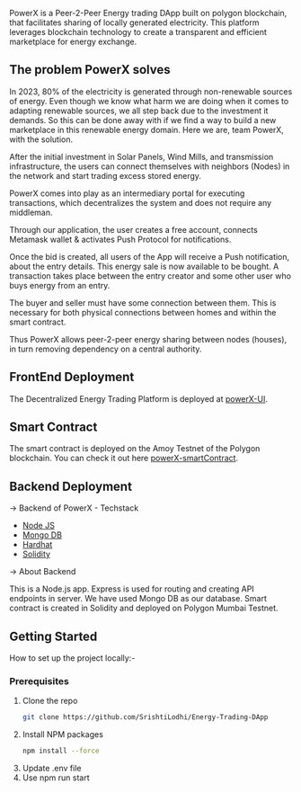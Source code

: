 PowerX is a Peer-2-Peer Energy trading DApp built on polygon blockchain, that facilitates sharing of locally generated electricity. This platform leverages blockchain technology to create a transparent and efficient marketplace for energy exchange.

## The problem PowerX solves
In 2023, 80% of the electricity is generated through non-renewable sources of energy. Even though we know what harm we are doing when it comes to adapting renewable sources, we all step back due to the investment it demands. So this can be done away with if we find a way to build a new marketplace in this renewable energy domain. Here we are, team PowerX, with the solution.

After the initial investment in Solar Panels, Wind Mills, and transmission infrastructure, the users can connect themselves with neighbors (Nodes) in the network and start trading excess stored energy.

PowerX comes into play as an intermediary portal for executing transactions, which decentralizes the system and does not require any middleman.

Through our application, the user creates a free account, connects Metamask wallet & activates Push Protocol for notifications.

Once the bid is created, all users of the App will receive a Push notification, about the entry details. This energy sale is now available to be bought. A transaction takes place between the entry creator and some other user who buys energy from an entry.

The buyer and seller must have some connection between them. This is necessary for both physical connections between homes and within the smart contract.

Thus PowerX allows peer-2-peer energy sharing between nodes (houses), in turn removing dependency on a central authority.

## FrontEnd Deployment

The Decentralized Energy Trading Platform is deployed at [powerX-UI](energy-trading-dapp.vercel.app).

## Smart Contract

The smart contract is deployed on the Amoy Testnet of the Polygon blockchain. You can check it out here [powerX-smartContract](https://amoy.polygonscan.com/address/0x6352e17AcC9158A7b20ea421E21d6BedD578e3bB).

## Backend Deployment

-> Backend of PowerX - Techstack

* [Node JS](https://nodejs.org/en/)
* [Mongo DB](https://www.mongodb.com/)
* [Hardhat](https://hardhat.org/)
* [Solidity](https://soliditylang.org/)

-> About Backend

This is a Node.js app. Express is used for routing and creating API endpoints in server. We have used Mongo DB as our database. 
Smart contract is created in Solidity and deployed on Polygon Mumbai Testnet.

## Getting Started

How to set up the project locally:-

### Prerequisites

1. Clone the repo
   ```sh
   git clone https://github.com/SrishtiLodhi/Energy-Trading-DApp
   ```
2. Install NPM packages
   ```sh
   npm install --force
   ```
3. Update .env file
4. Use npm run start





